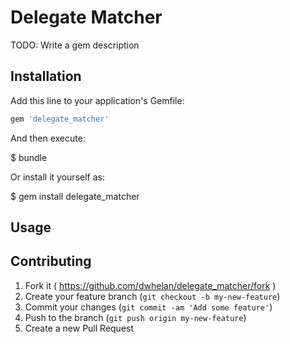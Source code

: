 # Delegate Matcher

TODO: Write a gem description

## Installation

Add this line to your application's Gemfile:

```ruby
gem 'delegate_matcher'
```

And then execute:

  $ bundle

Or install it yourself as:

  $ gem install delegate_matcher

## Usage


## Contributing

1. Fork it ( https://github.com/dwhelan/delegate_matcher/fork )
2. Create your feature branch (`git checkout -b my-new-feature`)
3. Commit your changes (`git commit -am 'Add some feature'`)
4. Push to the branch (`git push origin my-new-feature`)
5. Create a new Pull Request
